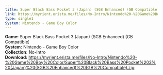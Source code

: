 ```yaml
---
title: Super Black Bass Pocket 3 (Japan) (SGB Enhanced) (GB Compatible)
link: https://myrient.erista.me/files/No-Intro/Nintendo%20-%20Game%20Boy%20Color/Super%20Black%20Bass%20Pocket%203%20(Japan)%20(SGB%20Enhanced)%20(GB%20Compatible).zip
type: single1
System: Nintendo - Game Boy Color
---
```

<b>Game:</b> Super Black Bass Pocket 3 (Japan) (SGB Enhanced) (GB Compatible)<br>
<b>System:</b> Nintendo - Game Boy Color<br>
<b>Collection:</b> No-Intro<br>
<b>Download:</b> https://myrient.erista.me/files/No-Intro/Nintendo%20-%20Game%20Boy%20Color/Super%20Black%20Bass%20Pocket%203%20(Japan)%20(SGB%20Enhanced)%20(GB%20Compatible).zip